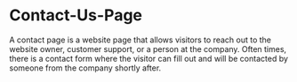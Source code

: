 # Contact-Us-Page
A contact page is a website page that allows visitors to reach out to the website owner, customer support, or a person at the company. Often times, there is a contact form where the visitor can fill out and will be contacted by someone from the company shortly after.
